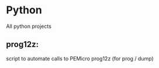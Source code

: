 # Python
All python projects

## prog12z:
script to automate calls to PEMicro prog12z (for prog / dump)
